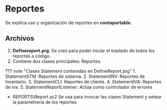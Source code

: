 # Reportes

Se explica uso y organización de reportes en **contaportable**.

## Archivos

1. **Definereport.prg**: Se creó para poder iniciar el traslado de todos los reportes a código.
2. Contiene dos clases principales: Reportes.

??? note "Clases Statement contenidas en DefineReport.prg"
    1. StatementSTM :Reportes de sistema.
    2. StatementINV: Reportes de Inventario. 
    3. StatementCLI: Reportes de cliente.
    4. StatementIVA: Reportes de iva.
    5. StatementReportListener: Actúa como controlador de errores

- REPORTS\Report.sc2 Se usa para invocar las clases Statement y setear la parametrería de los reportes
